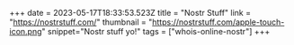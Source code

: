 +++
date = 2023-05-17T18:33:53.523Z
title = "Nostr Stuff"
link = "https://nostrstuff.com/"
thumbnail = "https://nostrstuff.com/apple-touch-icon.png"
snippet="Nostr stuff yo!"
tags = ["whois-online-nostr"]
+++
